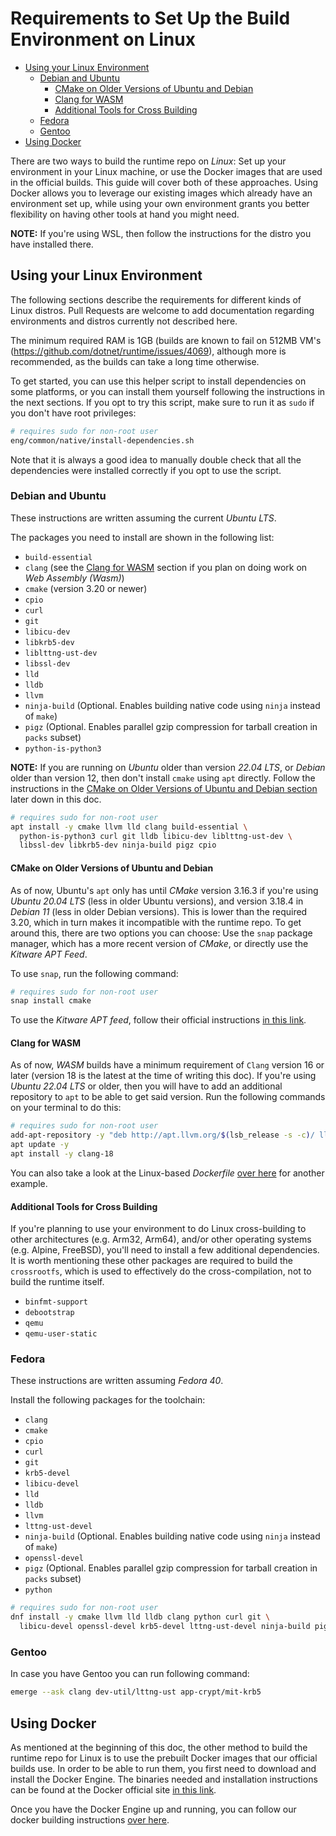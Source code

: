 # Requirements to Set Up the Build Environment on Linux

- [Using your Linux Environment](#using-your-linux-environment)
  - [Debian and Ubuntu](#debian-and-ubuntu)
    - [CMake on Older Versions of Ubuntu and Debian](#cmake-on-older-versions-of-ubuntu-and-debian)
    - [Clang for WASM](#clang-for-wasm)
    - [Additional Tools for Cross Building](#additional-tools-for-cross-building)
  - [Fedora](#fedora)
  - [Gentoo](#gentoo)
- [Using Docker](#using-docker)

There are two ways to build the runtime repo on *Linux*: Set up your environment in your Linux machine, or use the Docker images that are used in the official builds. This guide will cover both of these approaches. Using Docker allows you to leverage our existing images which already have an environment set up, while using your own environment grants you better flexibility on having other tools at hand you might need.

**NOTE:** If you're using WSL, then follow the instructions for the distro you have installed there.

## Using your Linux Environment

The following sections describe the requirements for different kinds of Linux distros. Pull Requests are welcome to add documentation regarding environments and distros currently not described here.

The minimum required RAM is 1GB (builds are known to fail on 512MB VM's (https://github.com/dotnet/runtime/issues/4069), although more is recommended, as the builds can take a long time otherwise.

To get started, you can use this helper script to install dependencies on some platforms, or you can install them yourself following the instructions in the next sections. If you opt to try this script, make sure to run it as `sudo` if you don't have root privileges:

```bash
# requires sudo for non-root user
eng/common/native/install-dependencies.sh
```

Note that it is always a good idea to manually double check that all the dependencies were installed correctly if you opt to use the script.

### Debian and Ubuntu

These instructions are written assuming the current *Ubuntu LTS*.

The packages you need to install are shown in the following list:

- `build-essential`
- `clang` (see the [Clang for WASM](#clang-for-wasm) section if you plan on doing work on *Web Assembly (Wasm)*)
- `cmake` (version 3.20 or newer)
- `cpio`
- `curl`
- `git`
- `libicu-dev`
- `libkrb5-dev`
- `liblttng-ust-dev`
- `libssl-dev`
- `lld`
- `lldb`
- `llvm`
- `ninja-build` (Optional. Enables building native code using `ninja` instead of `make`)
- `pigz` (Optional. Enables parallel gzip compression for tarball creation in `packs` subset)
- `python-is-python3`

**NOTE:** If you are running on *Ubuntu* older than version *22.04 LTS*, or *Debian* older than version 12, then don't install `cmake` using `apt` directly. Follow the instructions in the [CMake on Older Versions of Ubuntu and Debian section](#cmake-on-older-versions-of-ubuntu-and-debian) later down in this doc.

```bash
# requires sudo for non-root user
apt install -y cmake llvm lld clang build-essential \
  python-is-python3 curl git lldb libicu-dev liblttng-ust-dev \
  libssl-dev libkrb5-dev ninja-build pigz cpio
```

#### CMake on Older Versions of Ubuntu and Debian

As of now, Ubuntu's `apt` only has until *CMake* version 3.16.3 if you're using *Ubuntu 20.04 LTS* (less in older Ubuntu versions), and version 3.18.4 in *Debian 11* (less in older Debian versions). This is lower than the required 3.20, which in turn makes it incompatible with the runtime repo. To get around this, there are two options you can choose: Use the `snap` package manager, which has a more recent version of *CMake*, or directly use the *Kitware APT Feed*.

To use `snap`, run the following command:

```bash
# requires sudo for non-root user
snap install cmake
```

To use the *Kitware APT feed*, follow their official instructions [in this link](https://apt.kitware.com/).

#### Clang for WASM

As of now, *WASM* builds have a minimum requirement of `Clang` version 16 or later (version 18 is the latest at the time of writing this doc). If you're using *Ubuntu 22.04 LTS* or older, then you will have to add an additional repository to `apt` to be able to get said version. Run the following commands on your terminal to do this:

```bash
# requires sudo for non-root user
add-apt-repository -y "deb http://apt.llvm.org/$(lsb_release -s -c)/ llvm-toolchain-$(lsb_release -s -c)-18 main"
apt update -y
apt install -y clang-18
```

You can also take a look at the Linux-based *Dockerfile* [over here](/.devcontainer/Dockerfile) for another example.

#### Additional Tools for Cross Building

If you're planning to use your environment to do Linux cross-building to other architectures (e.g. Arm32, Arm64), and/or other operating systems (e.g. Alpine, FreeBSD), you'll need to install a few additional dependencies. It is worth mentioning these other packages are required to build the `crossrootfs`, which is used to effectively do the cross-compilation, not to build the runtime itself.

- `binfmt-support`
- `debootstrap`
- `qemu`
- `qemu-user-static`

### Fedora

These instructions are written assuming *Fedora 40*.

Install the following packages for the toolchain:

- `clang`
- `cmake`
- `cpio`
- `curl`
- `git`
- `krb5-devel`
- `libicu-devel`
- `lld`
- `lldb`
- `llvm`
- `lttng-ust-devel`
- `ninja-build` (Optional. Enables building native code using `ninja` instead of `make`)
- `openssl-devel`
- `pigz` (Optional. Enables parallel gzip compression for tarball creation in `packs` subset)
- `python`

```bash
# requires sudo for non-root user
dnf install -y cmake llvm lld lldb clang python curl git \
  libicu-devel openssl-devel krb5-devel lttng-ust-devel ninja-build pigz cpio
```

### Gentoo

In case you have Gentoo you can run following command:

```bash
emerge --ask clang dev-util/lttng-ust app-crypt/mit-krb5
```

## Using Docker

As mentioned at the beginning of this doc, the other method to build the runtime repo for Linux is to use the prebuilt Docker images that our official builds use. In order to be able to run them, you first need to download and install the Docker Engine. The binaries needed and installation instructions can be found at the Docker official site [in this link](https://docs.docker.com/get-started/get-docker).

Once you have the Docker Engine up and running, you can follow our docker building instructions [over here](/docs/workflow/using-docker.md).
